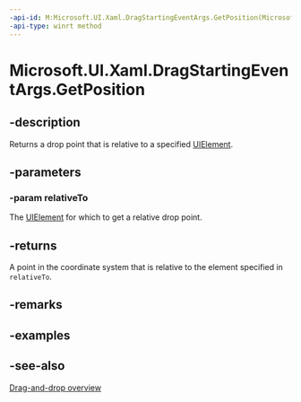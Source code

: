 ```yaml
---
-api-id: M:Microsoft.UI.Xaml.DragStartingEventArgs.GetPosition(Microsoft.UI.Xaml.UIElement)
-api-type: winrt method
---
```


<!-- Method syntax
public Windows.Foundation.Point GetPosition(Microsoft.UI.Xaml.UIElement relativeTo)
-->

# Microsoft.UI.Xaml.DragStartingEventArgs.GetPosition

## -description

Returns a drop point that is relative to a specified [UIElement](uielement.md).

## -parameters

### -param relativeTo

The [UIElement](uielement.md) for which to get a relative drop point.

## -returns

A point in the coordinate system that is relative to the element specified in `relativeTo`.

## -remarks

## -examples

## -see-also

[Drag-and-drop overview](/windows/apps/design/input/drag-and-drop)
